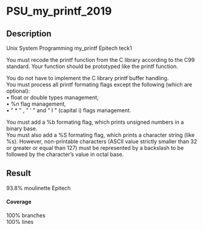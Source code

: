 # PSU_my_printf_2019

## Description
Unix System Programming my_printf Epitech teck1

You must recode the printf function from the C library according to the C99 standard. Your function should
be prototyped like the printf function.

You do not have to implement the C library printf buffer handling.  
You must process all printf formating flags except the following (which are optional):  
• float or double types management,  
• %n flag management,  
• " * " , " ’ " and " I " (capital i) flags management.

You must add a %b formating flag, which prints unsigned numbers in a binary base.  
You must also add a %S formating flag, which prints a character string (like %s). However, non-printable
characters (ASCII value strictly smaller than 32 or greater or equal than 127) must be represented by a backslash to be followed by the character’s value in octal base.

## Result
93.8% moulinette Epitech

#### Coverage
100% branches  
100% lines
